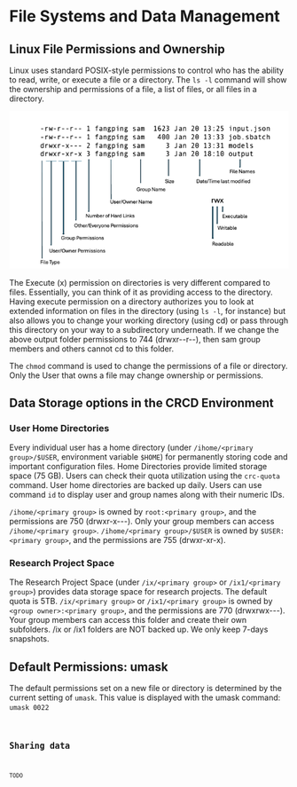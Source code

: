 # File Systems and Data Management

## Linux File Permissions and Ownership

Linux uses standard POSIX-style permissions to control who has the ability to read, write, or execute a file or a directory. The `ls -l` command will show the ownership and permissions of a file, a list of files, or all files in a directory.

![File-Permissions](../_assets/img/getting-started/file_permissions.png)

The Execute (x) permission on directories is very different compared to files. Essentially, you can think of it as providing access to the directory. Having execute permission on a directory authorizes you to look at extended information on files in the directory (using `ls -l`, for instance) but also allows you to change your working directory (using cd) or pass through this directory on your way to a subdirectory underneath. If we change the above output folder permissions to 744 (drwxr--r--), then sam group members and others cannot cd to this folder.

The `chmod` command is used to change the permissions of a file or directory. Only the User that owns a file may change ownership or permissions.

## Data Storage options in the CRCD Environment

### User Home Directories
Every individual user has a home directory (under `/ihome/<primary group>/$USER`, environment variable `$HOME`) for permanently storing code and important configuration files. Home Directories provide limited storage space (75 GB). Users can check their quota utilization using the `crc-quota` command. User home directories are backed up daily. Users can use command `id` to display user and group names along with their numeric IDs.

`/ihome/<primary group>` is owned by `root:<primary group>`, and the permissions are 750 (drwxr-x---). Only your group members can access `/ihome/<primary group>`. `/ihome/<primary group>/$USER` is owned by `$USER:<primary group>`, and the permissions are 755 (drwxr-xr-x).

### Research Project Space

The Research Project Space (under `/ix/<primary group>` or `/ix1/<primary group>`) provides data storage space for research projects. The default quota is 5TB. `/ix/<primary group>` or `/ix1/<primary group>` is owned by `<group owner>:<primary group>`, and the permissions are 770 (drwxrwx---). Your group members can access this folder and create their own subfolders. /ix or /ix1 folders are NOT backed up. We only keep 7-days snapshots.

## Default Permissions: umask

The default permissions set on a new file or directory is determined by the current setting of `umask`. This value is displayed with the umask command:
<code>
umask
0022
<code>


## Sharing data
TODO

